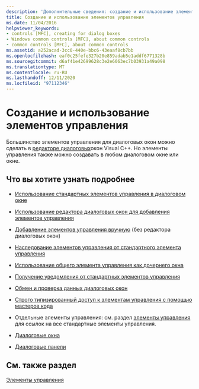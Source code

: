 ```yaml
---
description: 'Дополнительные сведения: создание и использование элементов управления'
title: Создание и использование элементов управления
ms.date: 11/04/2016
helpviewer_keywords:
- controls [MFC], creating for dialog boxes
- Windows common controls [MFC], about common controls
- common controls [MFC], about common controls
ms.assetid: a252acad-3cc0-440e-bbc6-43eaaf8cb7bb
ms.openlocfilehash: eaf0c25fefe327b20e859adab5e1addf6771328b
ms.sourcegitcommit: d6af41e42699628c3e2e6063ec7b03931a49a098
ms.translationtype: MT
ms.contentlocale: ru-RU
ms.lasthandoff: 12/11/2020
ms.locfileid: "97112346"
---
```

# <a name="making-and-using-controls"></a>Создание и использование элементов управления

Большинство элементов управления для диалоговых окон можно сделать в [редакторе диалоговых](../windows/dialog-editor.md)окон Visual C++. Но элементы управления также можно создавать в любом диалоговом окне или окне.

## <a name="what-do-you-want-to-know-more-about"></a>Что вы хотите узнать подробнее

- [Использование стандартных элементов управления в диалоговом окне](using-common-controls-in-a-dialog-box.md)

- [Использование редактора диалоговых окон для добавления элементов управления](using-the-dialog-editor-to-add-controls.md)

- [Добавление элементов управления вручную](adding-controls-by-hand.md) (без редактора диалоговых окон)

- [Наследование элементов управления от стандартного элемента управления](deriving-controls-from-a-standard-control.md)

- [Использование общего элемента управления как дочернего окна](using-a-common-control-as-a-child-window.md)

- [Получение уведомления от стандартных элементов управления](receiving-notification-from-common-controls.md)

- [Обмен и проверка данных диалоговых окон](dialog-data-exchange-and-validation.md)

- [Строго типизированный доступ к элементам управления с помощью мастеров кода](type-safe-access-to-controls-with-code-wizards.md)

- Отдельные элементы управления: см. раздел [элементы управления](controls-mfc.md) для ссылок на все стандартные элементы управления.

- [Диалоговые окна](dialog-boxes.md)

- [Диалоговые панели](dialog-bars.md)

## <a name="see-also"></a>См. также раздел

[Элементы управления](controls-mfc.md)
